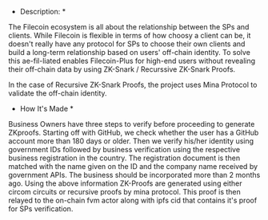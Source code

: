 * Description: *

The Filecoin ecosystem is all about the relationship between the SPs and clients. While Filecoin is flexible in terms of how choosy a client can be, it doesn't really have any protocol for SPs to choose their own clients and build a long-term relationship based on users' off-chain identity. To solve this ae-fil-liated enables Filecoin-Plus for high-end users without revealing their off-chain data by using ZK-Snark / Recurssive ZK-Snark Proofs.

In the case of Recursive ZK-Snark Proofs, the project uses Mina Protocol to validate the off-chain identity.


* How It's Made *

Business Owners have three steps to verify before proceeding to generate ZKproofs. Starting off with GitHub, we check whether the user has a GitHub account more than 180 days or older. Then we verify his/her identity using government IDs followed by business verification using the respective business registration in the country. The registration document is then matched with the name given on the ID and the company name received by government APIs. The business should be incorporated more than 2 months ago. Using the above information ZK-Proofs are generated using either circom circuits or recursive proofs by mina protocol. This proof is then relayed to the on-chain fvm actor along with ipfs cid that contains it's proof for SPs verification. 